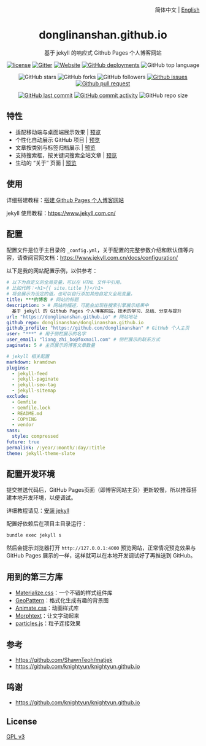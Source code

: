 <div align="center">
    <div align="right">
        简体中文 | <a href="README-EN.md">English</a>
    </div>
    <h1>donglinanshan.github.io</h1>
    <p>基于 jekyll 的响应式 Github Pages 个人博客网站</p>

[![license](https://img.shields.io/github/license/donglinanshan/donglinanshan.github.io)](https://github.com/donglinanshan/donglinanshan.github.io/blob/master/COPYING)
[![Gitter](https://img.shields.io/gitter/room/donglinanshan/donglinanshan.github.i0)](https://gitter.im/donglinanshan-github-io/community?utm_source=badge&utm_medium=badge&utm_campaign=pr-badge)
[![Website](https://img.shields.io/website?down_color=lightgrey%09&down_message=offline&up_color=%09aqua&up_message=online&url=https%3A%2F%2Fdonglinanshan.github.io)](https://donglinanshan.github.io)
[![GitHub deployments](https://img.shields.io/github/deployments/donglinanshan/donglinanshan.github.io/github-pages)](https://github.com/donglinanshan/donglinanshan.io/deployments)
![GitHub top language](https://img.shields.io/github/languages/top/donglinanshan/donglinanshan.github.io)

![GitHub stars](https://img.shields.io/github/stars/donglinanshan/donglinanshan.github.io?style=flat)
![GitHub forks](https://img.shields.io/github/forks/donglinanshan/donglinanshan.github.io?style=flat)
![GitHub followers](https://img.shields.io/github/followers/donglinanshan?style=flat)
[![Github issues](https://img.shields.io/badge/issues-welcome-success)](https://github.com/donglinanshan/donglinanshan.github.io/issues)
[![Github pull request](https://img.shields.io/badge/pull%20request-welcome-success)](https://github.com/donglinanshan/donglinanshan.github.io/pulls)

[![GitHub last commit](https://img.shields.io/github/last-commit/donglinanshan/donglinanshan.github.io)](https://github.com/donglinanshan/donglinanshan.github.io/commit/master)
[![GitHub commit activity](https://img.shields.io/github/commit-activity/m/donglinanshan/donglinanshan.github.io)](https://github.com/donglinanshan/donglinanshan.github.io/graphs/commit-activity)
![GitHub repo size](https://img.shields.io/github/repo-size/donglinanshan/donglinanshan.github.io)
</div>

## 特性

- 适配移动端与桌面端展示效果 | [预览](https://donglinanshan.github.io)
- 个性化自动展示 GitHub 项目 | [预览](https://donglinanshan.github.io/projects)
- 文章按类别与标签归档展示 | [预览](https://donglinanshan.github.io/categories)
- 支持搜索框，按关键词搜索全站文章 | [预览](https://donglinanshan.github.io)
- 生动的 “关于” 页面 | [预览](https://donglinanshan.github.io/about)

## 使用

详细搭建教程：[搭建 Github Pages 个人博客网站](https://donglinanshan.github.io/2018/04/01/github-pages-blog)

jekyll 使用教程：<https://www.jekyll.com.cn/>

## 配置

配置文件是位于主目录的 `_config.yml`，关于配置的完整参数介绍和默认值等内容，请查阅官网文档：<https://www.jekyll.com.cn/docs/configuration/>

以下是我的网站配置示例，以供参考：
```yml
# 以下为自定义的全局变量，可以在 HTML 文件中引用，
# 比如代码：<h1>{{ site.title }}</h1> 
# 将会展示为设定的值，也可以自行添加其他自定义全局变量。
title: ***的博客 # 网站的标题
description: > # 网站的描述，可能会出现在搜索引擎展示结果中
  基于 jekyll 的 Github Pages 个人博客网站，技术的学习、总结、分享与提升
url: "https://donglinanshan.github.io" # 网站地址
github_repo: donglinanshan/donglinanshan.github.io
github_profile: "https://github.com/donglinanshan" # GitHub 个人主页
user: "***" # 用于侧栏展示的名字
user_email: "liang_zhi_bo@foxmail.com" # 侧栏展示的联系方式
paginate: 5 # 主页展示的博客文章数量

# jekyll 相关配置
markdown: kramdown
plugins:
  - jekyll-feed
  - jekyll-paginate
  - jekyll-seo-tag
  - jekyll-sitemap
exclude:
  - Gemfile
  - Gemfile.lock
  - README.md
  - COPYING
  - vendor
sass:
  style: compressed
future: true
permalink: /:year/:month/:day/:title
theme: jekyll-theme-slate
```

## 配置开发环境

提交推送代码后，GitHub Pages页面（即博客网站主页）更新较慢，所以推荐搭建本地开发环境，以便调试。

详细教程请见：[安装 jekyll](https://donglinanshan.github.io/2018/04/01/github-pages-blog#%E5%AE%89%E8%A3%85jekyll-)

配置好依赖后在项目主目录运行：
```cmd
bundle exec jekyll s
```

然后会提示浏览器打开 `http://127.0.0.1:4000` 预览网站，正常情况预览效果与 GitHub Pages 展示的一样，这样就可以在本地开发调试好了再推送到 GitHub。

## 用到的第三方库

- [Materialize.css](http://materializecss.com/)：一个不错的样式组件库
- [GeoPattern](http://btmills.github.io/geopattern/)：格式化生成有趣的背景图
- [Animate.css](https://daneden.github.io/animate.css/)：动画样式库
- [Morphtext](http://morphext.fyianlai.com/)：让文字动起来
- [particles.js](https://marcbruederlin.github.io/particles.js/)：粒子连接效果

## 参考

- https://github.com/ShawnTeoh/matjek
- https://github.com/knightyun/knightyun.github.io

## 鸣谢
- https://github.com/knightyun/knightyun.github.io

## License

[GPL v3](https://github.com/donglinanshan/donglinanshan.github.io/blob/master/COPYING)
